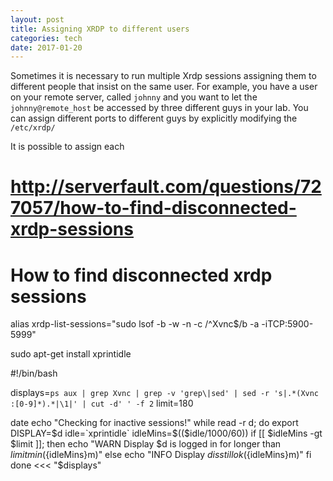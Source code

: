 ```yaml
---
layout: post
title: Assigning XRDP to different users
categories: tech
date: 2017-01-20
---
```


Sometimes it is necessary to run multiple Xrdp sessions assigning them to different people that insist on the same user.
For example, you have a user on your remote server, called `johnny` and you want to let the `johnny@remote_host` be accessed by three different guys in your lab. You can assign different ports to different guys by explicitly modifying the `/etc/xrdp/`

It is possible to assign each

# http://serverfault.com/questions/727057/how-to-find-disconnected-xrdp-sessions
# How to find disconnected xrdp sessions
alias xrdp-list-sessions="sudo lsof  -b -w -n -c /^Xvnc$/b -a -iTCP:5900-5999"

sudo apt-get install xprintidle

#!/bin/bash

displays=`ps aux | grep Xvnc | grep -v 'grep\|sed' | sed -r 's|.*(Xvnc :[0-9]*).*|\1|' | cut -d' ' -f 2`
limit=180

date
echo "Checking for inactive sessions!"
while read -r d; do
    export DISPLAY=$d
    idle=`xprintidle`
    idleMins=$(($idle/1000/60))
    if [[ $idleMins -gt $limit ]]; then
        echo "WARN Display $d is logged in for longer than ${limit}min (${idleMins}m)"
    else
        echo "INFO Display $d is still ok (${idleMins}m)"
    fi  
done <<< "$displays"